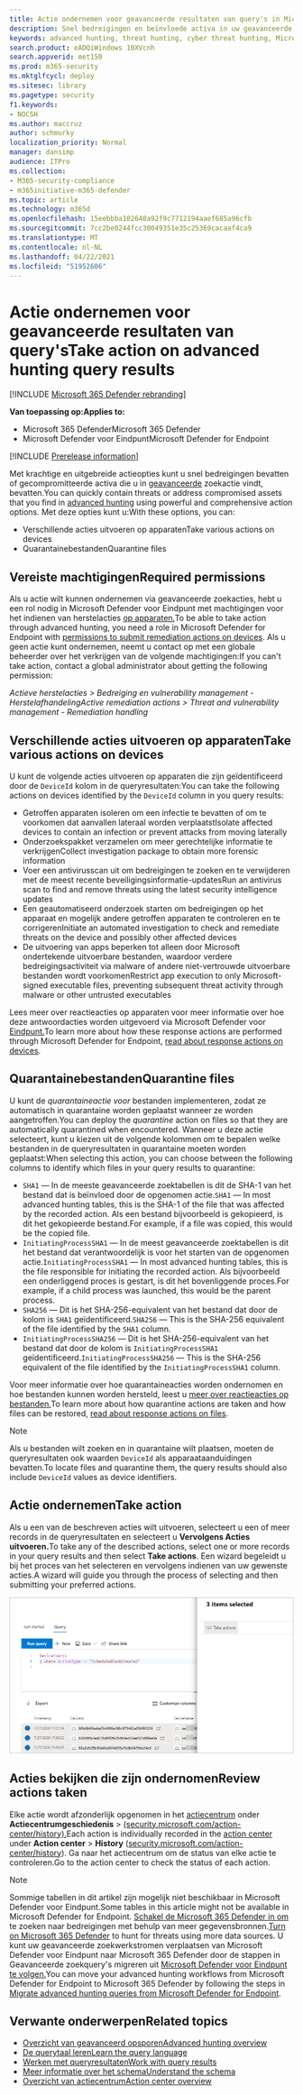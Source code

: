 ```yaml
---
title: Actie ondernemen voor geavanceerde resultaten van query's in Microsoft 365 Defender
description: Snel bedreigingen en beïnvloede activa in uw geavanceerde resultaten van de zoekquery aan te pakken
keywords: advanced hunting, threat hunting, cyber threat hunting, Microsoft 365 Defender, microsoft 365, m365, search, query, telemetry, take action
search.product: eADQiWindows 10XVcnh
search.appverid: met150
ms.prod: m365-security
ms.mktglfcycl: deploy
ms.sitesec: library
ms.pagetype: security
f1.keywords:
- NOCSH
ms.author: maccruz
author: schmurky
localization_priority: Normal
manager: dansimp
audience: ITPro
ms.collection:
- M365-security-compliance
- m365initiative-m365-defender
ms.topic: article
ms.technology: m365d
ms.openlocfilehash: 15eebbba102640a92f9c7712194aaef685a96cfb
ms.sourcegitcommit: 7cc2be0244fcc30049351e35c25369cacaaf4ca9
ms.translationtype: MT
ms.contentlocale: nl-NL
ms.lasthandoff: 04/22/2021
ms.locfileid: "51952606"
---
```

# <a name="take-action-on-advanced-hunting-query-results"></a><span data-ttu-id="79e70-104">Actie ondernemen voor geavanceerde resultaten van query's</span><span class="sxs-lookup"><span data-stu-id="79e70-104">Take action on advanced hunting query results</span></span>

[!INCLUDE [Microsoft 365 Defender rebranding](../includes/microsoft-defender.md)]


<span data-ttu-id="79e70-105">**Van toepassing op:**</span><span class="sxs-lookup"><span data-stu-id="79e70-105">**Applies to:**</span></span>
- <span data-ttu-id="79e70-106">Microsoft 365 Defender</span><span class="sxs-lookup"><span data-stu-id="79e70-106">Microsoft 365 Defender</span></span>
- <span data-ttu-id="79e70-107">Microsoft Defender voor Eindpunt</span><span class="sxs-lookup"><span data-stu-id="79e70-107">Microsoft Defender for Endpoint</span></span>

[!INCLUDE [Prerelease information](../includes/prerelease.md)]

<span data-ttu-id="79e70-108">Met krachtige en uitgebreide actieopties kunt u snel bedreigingen bevatten of gecompromitteerde activa die u in [geavanceerde](advanced-hunting-overview.md) zoekactie vindt, bevatten.</span><span class="sxs-lookup"><span data-stu-id="79e70-108">You can quickly contain threats or address compromised assets that you find in [advanced hunting](advanced-hunting-overview.md) using powerful and comprehensive action options.</span></span> <span data-ttu-id="79e70-109">Met deze opties kunt u:</span><span class="sxs-lookup"><span data-stu-id="79e70-109">With these options, you can:</span></span>

- <span data-ttu-id="79e70-110">Verschillende acties uitvoeren op apparaten</span><span class="sxs-lookup"><span data-stu-id="79e70-110">Take various actions on devices</span></span>
- <span data-ttu-id="79e70-111">Quarantainebestanden</span><span class="sxs-lookup"><span data-stu-id="79e70-111">Quarantine files</span></span>

## <a name="required-permissions"></a><span data-ttu-id="79e70-112">Vereiste machtigingen</span><span class="sxs-lookup"><span data-stu-id="79e70-112">Required permissions</span></span>
<span data-ttu-id="79e70-113">Als u actie wilt kunnen ondernemen via geavanceerde zoekacties, hebt u een rol nodig in Microsoft Defender voor Eindpunt met machtigingen voor het indienen van herstelacties [op apparaten.](/windows/security/threat-protection/microsoft-defender-atp/user-roles#permission-options)</span><span class="sxs-lookup"><span data-stu-id="79e70-113">To be able to take action through advanced hunting, you need a role in Microsoft Defender for Endpoint with [permissions to submit remediation actions on devices](/windows/security/threat-protection/microsoft-defender-atp/user-roles#permission-options).</span></span> <span data-ttu-id="79e70-114">Als u geen actie kunt ondernemen, neemt u contact op met een globale beheerder over het verkrijgen van de volgende machtigingen:</span><span class="sxs-lookup"><span data-stu-id="79e70-114">If you can't take action, contact a global administrator about getting the following permission:</span></span>

<span data-ttu-id="79e70-115">*Actieve herstelacties > Bedreiging en vulnerability management - Herstelafhandeling*</span><span class="sxs-lookup"><span data-stu-id="79e70-115">*Active remediation actions > Threat and vulnerability management - Remediation handling*</span></span>

## <a name="take-various-actions-on-devices"></a><span data-ttu-id="79e70-116">Verschillende acties uitvoeren op apparaten</span><span class="sxs-lookup"><span data-stu-id="79e70-116">Take various actions on devices</span></span>
<span data-ttu-id="79e70-117">U kunt de volgende acties uitvoeren op apparaten die zijn geïdentificeerd door de `DeviceId` kolom in de queryresultaten:</span><span class="sxs-lookup"><span data-stu-id="79e70-117">You can take the following actions on devices identified by the `DeviceId` column in you query results:</span></span>

- <span data-ttu-id="79e70-118">Getroffen apparaten isoleren om een infectie te bevatten of om te voorkomen dat aanvallen lateraal worden verplaatst</span><span class="sxs-lookup"><span data-stu-id="79e70-118">Isolate affected devices to contain an infection or prevent attacks from moving laterally</span></span>
- <span data-ttu-id="79e70-119">Onderzoekspakket verzamelen om meer gerechtelijke informatie te verkrijgen</span><span class="sxs-lookup"><span data-stu-id="79e70-119">Collect investigation package to obtain more forensic information</span></span>
- <span data-ttu-id="79e70-120">Voer een antivirusscan uit om bedreigingen te zoeken en te verwijderen met de meest recente beveiligingsinformatie-updates</span><span class="sxs-lookup"><span data-stu-id="79e70-120">Run an antivirus scan to find and remove threats using the latest security intelligence updates</span></span>
- <span data-ttu-id="79e70-121">Een geautomatiseerd onderzoek starten om bedreigingen op het apparaat en mogelijk andere getroffen apparaten te controleren en te corrigeren</span><span class="sxs-lookup"><span data-stu-id="79e70-121">Initiate an automated investigation to check and remediate threats on the device and possibly other affected devices</span></span>
- <span data-ttu-id="79e70-122">De uitvoering van apps beperken tot alleen door Microsoft ondertekende uitvoerbare bestanden, waardoor verdere bedreigingsactiviteit via malware of andere niet-vertrouwde uitvoerbare bestanden wordt voorkomen</span><span class="sxs-lookup"><span data-stu-id="79e70-122">Restrict app execution to only Microsoft-signed executable files, preventing subsequent threat activity through malware or other untrusted executables</span></span>

<span data-ttu-id="79e70-123">Lees meer over reactieacties op apparaten voor meer informatie over hoe deze antwoordacties worden uitgevoerd via Microsoft Defender voor [Eindpunt.](/windows/security/threat-protection/microsoft-defender-atp/respond-machine-alerts)</span><span class="sxs-lookup"><span data-stu-id="79e70-123">To learn more about how these response actions are performed through Microsoft Defender for Endpoint, [read about response actions on devices](/windows/security/threat-protection/microsoft-defender-atp/respond-machine-alerts).</span></span>
   
## <a name="quarantine-files"></a><span data-ttu-id="79e70-124">Quarantainebestanden</span><span class="sxs-lookup"><span data-stu-id="79e70-124">Quarantine files</span></span>
<span data-ttu-id="79e70-125">U kunt de *quarantaineactie voor* bestanden implementeren, zodat ze automatisch in quarantaine worden geplaatst wanneer ze worden aangetroffen.</span><span class="sxs-lookup"><span data-stu-id="79e70-125">You can deploy the *quarantine* action on files so that they are automatically quarantined when encountered.</span></span> <span data-ttu-id="79e70-126">Wanneer u deze actie selecteert, kunt u kiezen uit de volgende kolommen om te bepalen welke bestanden in de queryresultaten in quarantaine moeten worden geplaatst:</span><span class="sxs-lookup"><span data-stu-id="79e70-126">When selecting this action, you can choose between the following columns to identify which files in your query results to quarantine:</span></span>

- <span data-ttu-id="79e70-127">`SHA1` — In de meeste geavanceerde zoektabellen is dit de SHA-1 van het bestand dat is beïnvloed door de opgenomen actie.</span><span class="sxs-lookup"><span data-stu-id="79e70-127">`SHA1` — In most advanced hunting tables, this is the SHA-1 of the file that was affected by the recorded action.</span></span> <span data-ttu-id="79e70-128">Als een bestand bijvoorbeeld is gekopieerd, is dit het gekopieerde bestand.</span><span class="sxs-lookup"><span data-stu-id="79e70-128">For example, if a file was copied, this would be the copied file.</span></span>
- <span data-ttu-id="79e70-129">`InitiatingProcessSHA1` — In de meest geavanceerde zoektabellen is dit het bestand dat verantwoordelijk is voor het starten van de opgenomen actie.</span><span class="sxs-lookup"><span data-stu-id="79e70-129">`InitiatingProcessSHA1` — In most advanced hunting tables, this is the file responsible for initiating the recorded action.</span></span> <span data-ttu-id="79e70-130">Als bijvoorbeeld een onderliggend proces is gestart, is dit het bovenliggende proces.</span><span class="sxs-lookup"><span data-stu-id="79e70-130">For example, if a child process was launched, this would be the parent process.</span></span> 
- <span data-ttu-id="79e70-131">`SHA256` — Dit is het SHA-256-equivalent van het bestand dat door de kolom is `SHA1` geïdentificeerd.</span><span class="sxs-lookup"><span data-stu-id="79e70-131">`SHA256` — This is the SHA-256 equivalent of the file identified by the `SHA1` column.</span></span>
- <span data-ttu-id="79e70-132">`InitiatingProcessSHA256` — Dit is het SHA-256-equivalent van het bestand dat door de kolom is `InitiatingProcessSHA1` geïdentificeerd.</span><span class="sxs-lookup"><span data-stu-id="79e70-132">`InitiatingProcessSHA256` — This is the SHA-256 equivalent of the file identified by the `InitiatingProcessSHA1` column.</span></span>

<span data-ttu-id="79e70-133">Voor meer informatie over hoe quarantaineacties worden ondernomen en hoe bestanden kunnen worden hersteld, leest u [meer over reactieacties op bestanden.](/windows/security/threat-protection/microsoft-defender-atp/respond-file-alerts)</span><span class="sxs-lookup"><span data-stu-id="79e70-133">To learn more about how quarantine actions are taken and how files can be restored, [read about response actions on files](/windows/security/threat-protection/microsoft-defender-atp/respond-file-alerts).</span></span>

>[!NOTE]
><span data-ttu-id="79e70-134">Als u bestanden wilt zoeken en in quarantaine wilt plaatsen, moeten de queryresultaten ook waarden `DeviceId` als apparaataanduidingen bevatten.</span><span class="sxs-lookup"><span data-stu-id="79e70-134">To locate files and quarantine them, the query results should also include `DeviceId` values as device identifiers.</span></span>  

## <a name="take-action"></a><span data-ttu-id="79e70-135">Actie ondernemen</span><span class="sxs-lookup"><span data-stu-id="79e70-135">Take action</span></span>
<span data-ttu-id="79e70-136">Als u een van de beschreven acties wilt uitvoeren, selecteert u een of meer records in de queryresultaten en selecteert u **Vervolgens Acties uitvoeren.**</span><span class="sxs-lookup"><span data-stu-id="79e70-136">To take any of the described actions, select one or more records in your query results and then select **Take actions**.</span></span> <span data-ttu-id="79e70-137">Een wizard begeleidt u bij het proces van het selecteren en vervolgens indienen van uw gewenste acties.</span><span class="sxs-lookup"><span data-stu-id="79e70-137">A wizard will guide you through the process of selecting and then submitting your preferred actions.</span></span>

![Afbeelding van geselecteerde record met deelvenster voor het controleren van de record](../../media/mtp-ah/ah-take-actions.png)

## <a name="review-actions-taken"></a><span data-ttu-id="79e70-139">Acties bekijken die zijn ondernomen</span><span class="sxs-lookup"><span data-stu-id="79e70-139">Review actions taken</span></span>
<span data-ttu-id="79e70-140">Elke actie wordt afzonderlijk opgenomen in het [actiecentrum](m365d-action-center.md) onder **Actiecentrumgeschiedenis**  >   [(security.microsoft.com/action-center/history).](https://security.microsoft.com/action-center/history)</span><span class="sxs-lookup"><span data-stu-id="79e70-140">Each action is individually recorded in the [action center](m365d-action-center.md) under **Action center** > **History** ([security.microsoft.com/action-center/history](https://security.microsoft.com/action-center/history)).</span></span> <span data-ttu-id="79e70-141">Ga naar het actiecentrum om de status van elke actie te controleren.</span><span class="sxs-lookup"><span data-stu-id="79e70-141">Go to the action center to check the status of each action.</span></span>
 
>[!NOTE]
><span data-ttu-id="79e70-142">Sommige tabellen in dit artikel zijn mogelijk niet beschikbaar in Microsoft Defender voor Eindpunt.</span><span class="sxs-lookup"><span data-stu-id="79e70-142">Some tables in this article might not be available in Microsoft Defender for Endpoint.</span></span> <span data-ttu-id="79e70-143">[Schakel de Microsoft 365 Defender in om](m365d-enable.md) te zoeken naar bedreigingen met behulp van meer gegevensbronnen.</span><span class="sxs-lookup"><span data-stu-id="79e70-143">[Turn on Microsoft 365 Defender](m365d-enable.md) to hunt for threats using more data sources.</span></span> <span data-ttu-id="79e70-144">U kunt uw geavanceerde zoekwerkstromen verplaatsen van Microsoft Defender voor Eindpunt naar Microsoft 365 Defender door de stappen in Geavanceerde zoekquery's migreren uit [Microsoft Defender voor Eindpunt te volgen.](advanced-hunting-migrate-from-mde.md)</span><span class="sxs-lookup"><span data-stu-id="79e70-144">You can move your advanced hunting workflows from Microsoft Defender for Endpoint to Microsoft 365 Defender by following the steps in [Migrate advanced hunting queries from Microsoft Defender for Endpoint](advanced-hunting-migrate-from-mde.md).</span></span>

## <a name="related-topics"></a><span data-ttu-id="79e70-145">Verwante onderwerpen</span><span class="sxs-lookup"><span data-stu-id="79e70-145">Related topics</span></span>
- [<span data-ttu-id="79e70-146">Overzicht van geavanceerd opsporen</span><span class="sxs-lookup"><span data-stu-id="79e70-146">Advanced hunting overview</span></span>](advanced-hunting-overview.md)
- [<span data-ttu-id="79e70-147">De querytaal leren</span><span class="sxs-lookup"><span data-stu-id="79e70-147">Learn the query language</span></span>](advanced-hunting-query-language.md)
- [<span data-ttu-id="79e70-148">Werken met queryresultaten</span><span class="sxs-lookup"><span data-stu-id="79e70-148">Work with query results</span></span>](advanced-hunting-query-results.md)
- [<span data-ttu-id="79e70-149">Meer informatie over het schema</span><span class="sxs-lookup"><span data-stu-id="79e70-149">Understand the schema</span></span>](advanced-hunting-schema-tables.md)
- [<span data-ttu-id="79e70-150">Overzicht van actiecentrum</span><span class="sxs-lookup"><span data-stu-id="79e70-150">Action center overview</span></span>](m365d-action-center.md)
